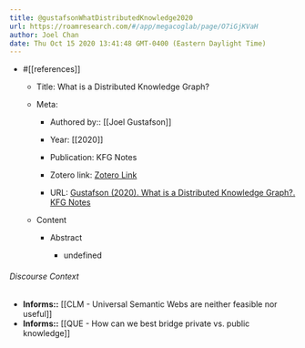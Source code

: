 ```yaml
---
title: @gustafsonWhatDistributedKnowledge2020
url: https://roamresearch.com/#/app/megacoglab/page/O7iGjKVaH
author: Joel Chan
date: Thu Oct 15 2020 13:41:48 GMT-0400 (Eastern Daylight Time)
---
```


- #[[references]]

    - Title: What is a Distributed Knowledge Graph?

    - Meta:

        - Authored by:: [[Joel Gustafson]]

        - Year: [[2020]]

        - Publication: KFG Notes

        - Zotero link: [Zotero Link](zotero://select/items/7_HV9TIAY5)

        - URL: [Gustafson (2020). What is a Distributed Knowledge Graph?. KFG Notes](https://notes.knowledgefutures.org/pub/belji1gd/release/2)

    - Content

        - Abstract

            - undefined

###### Discourse Context

- **Informs::** [[CLM - Universal Semantic Webs are neither feasible nor useful]]
- **Informs::** [[QUE - How can we best bridge private vs. public knowledge]]

